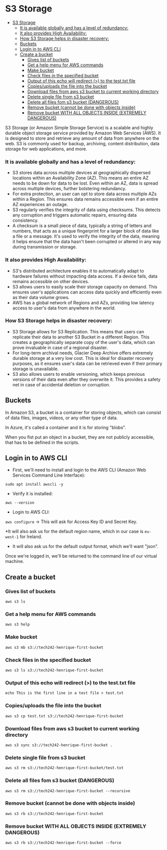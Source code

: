 # S3 Storage 

- [S3 Storage](#s3-storage)
    - [It is available globally and has a level of redundancy:](#it-is-available-globally-and-has-a-level-of-redundancy)
    - [It also provides High Availability:](#it-also-provides-high-availability)
    - [How S3 Storage helps in disaster recovery:](#how-s3-storage-helps-in-disaster-recovery)
  - [Buckets](#buckets)
  - [Login in to AWS CLI](#login-in-to-aws-cli)
  - [Create a bucket](#create-a-bucket)
    - [Gives list of buckets](#gives-list-of-buckets)
    - [Get a help menu for AWS commands](#get-a-help-menu-for-aws-commands)
    - [Make bucket](#make-bucket)
    - [Check files in the specified bucket](#check-files-in-the-specified-bucket)
    - [Output of this echo will redirect (\>) to the test.txt file](#output-of-this-echo-will-redirect--to-the-testtxt-file)
    - [Copies/uploads the file into the bucket](#copiesuploads-the-file-into-the-bucket)
    - [Download files from aws s3 bucket to current working directory](#download-files-from-aws-s3-bucket-to-current-working-directory)
    - [Delete single file from s3 bucket](#delete-single-file-from-s3-bucket)
    - [Delete all files fom s3 bucket (DANGEROUS)](#delete-all-files-fom-s3-bucket-dangerous)
    - [Remove bucket (cannot be done with objects inside)](#remove-bucket-cannot-be-done-with-objects-inside)
    - [Remove bucket WITH ALL OBJECTS INSIDE (EXTREMELY DANGEROUS)](#remove-bucket-with-all-objects-inside-extremely-dangerous)


S3 Storage (or Amazon Simple Storage Service) is a scalable and highly durable object storage service provided by Amazon Web Services (AWS).  It is designed to store and retrieve any amount of data from anywhere on the web. S3 is commonly used for backup, archiving, content distribution, data storage for web applications, and more.

### It is available globally and has a level of redundancy:
 * S3 stores data across multiple devices at geographically dispersed locations within an Availability Zone (AZ). This means an entire AZ needs to be down for data to be lost. Even within an AZ, data is spread across multiple devices, further bolstering redundancy.
 * For extra protection, an user can opt to store data across multiple AZs within a Region. This ensures data remains accessible even if an entire AZ experiences an outage.
 * S3 regularly verifies the integrity of data using checksums. This detects any corruption and triggers automatic repairs, ensuring data consistency.
 * A checksum is a small piece of data, typically a string of letters and numbers, that acts as a unique fingerprint for a larger block of data like a file or a message. It's used to verify the integrity of the data, meaning it helps ensure that the data hasn't been corrupted or altered in any way during transmission or storage.

### It also provides High Availability:
 * S3's distributed architecture enables it to automatically adapt to hardware failures without impacting data access. If a device fails, data remains accessible on other devices.
 * S3 allows users to easily scale their storage capacity on demand. This ensures user's applications can access data quickly and efficiently even as their data volume grows.
 * AWS has a global network of Regions and AZs, providing low latency access to user's data from anywhere in the world.

### How S3 Storage helps in disaster recovery:
 * S3 Storage allows for S3 Replication. This means that users can replicate their data to another S3 Bucket in a different Region. This creates a geographically separate copy of the user's data, which can prove invaluable in case of a regional disaster.
 * For long-term archival needs, Glacier Deep Archive offers extremely durable storage at a very low cost. This is ideal for disaster recovery purposes, as it ensures user's data can be retrieved even if their primary storage is unavailable.
 * S3 also allows users to enable versioning, which keeps previous versions of their data even after they overwrite it. This provides a safety net in case of accidental deletion or corruption.



## Buckets

In Amazon S3, a bucket is a container for storing objects, which can consist of data files, images, videos, or any other type of data.

In Azure, it's called a container and it is for storing "blobs".

When you fist put an object in a bucket, they are not publicly accessible, that has to be defined in the scripts.

## Login in to AWS CLI

* First, we'll need to install and login to the AWS CLI (Amazon Web Services Command Line Interface):

`sudo apt install awscli -y`

* Verify it is installed:

`aws --version`

* Login to AWS CLI:

`aws configure` -> This will ask for Access Key ID and Secret Key.

 *It will also ask us for the default region name, which in our case is `eu-west-1` for Ireland.
 * It will also ask us for the default output format, which we'll want "json".

Once we're logged in, we'll be returned to the command line of our virtual machine.

## Create a bucket

### Gives list of buckets

`aws s3 ls`

### Get a help menu for AWS commands

`aws s3 help`

### Make bucket

`aws s3 mb s3://tech242-henrique-first-bucket `

### Check files in the specified bucket

`aws s3 ls s3://tech242-henrique-first-bucket `

### Output of this echo will redirect (>) to the test.txt file

`echo This is the first line in a test file > test.txt` 


### Copies/uploads the file into the bucket

`aws s3 cp test.txt s3://tech242-henrique-first-bucket`


### Download files from aws s3 bucket to current working directory 

`aws s3 sync s3://tech242-henrique-first-bucket .`


### Delete single file from s3 bucket

`aws s3 rm s3://tech242-henrique-first-bucket/test.txt`


### Delete all files fom s3 bucket (DANGEROUS)


`aws s3 rm s3://tech242-henrique-first-bucket --recursive`

### Remove bucket (cannot be done with objects inside)

`aws s3 rb s3://tech242-henrique-first-bucket`


### Remove bucket WITH ALL OBJECTS INSIDE (EXTREMELY DANGEROUS)

`aws s3 rb s3://tech242-henrique-first-bucket --force`






